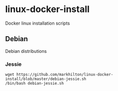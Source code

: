 # linux-docker-install
Docker linux installation scripts

## Debian
Debian distributions

### Jessie
```
wget https://github.com/markhilton/linux-docker-install/blob/master/debian-jessie.sh
/bin/bash debian-jessie.sh
```